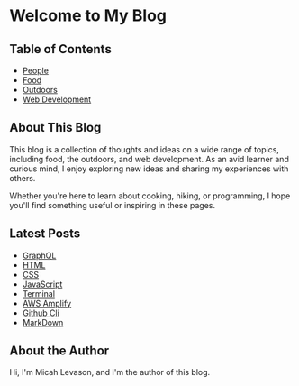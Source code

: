 # Welcome to My Blog

## Table of Contents

- [People](./people/)
- [Food](./food/)
- [Outdoors](./outdoors/)
- [Web Development](./webdev/)

## About This Blog

This blog is a collection of thoughts and ideas on a wide range of topics, including food, the outdoors, and web development. As an avid learner and curious mind, I enjoy exploring new ideas and sharing my experiences with others.

Whether you're here to learn about cooking, hiking, or programming, I hope you'll find something useful or inspiring in these pages.

## Latest Posts

- [GraphQL](./webdev/graphql.md)
- [HTML](./webdev/html.md)
- [CSS](./webdev/css.md)
- [JavaScript](./webdev/javascript.md)
- [Terminal](./webdev/linuxterminal.md)
- [AWS Amplify](./webdev/amplify.md)
- [Github Cli](./webdev/github.md)
- [MarkDown](./webdev/markdown.md)

## About the Author

Hi, I'm Micah Levason, and I'm the author of this blog.
